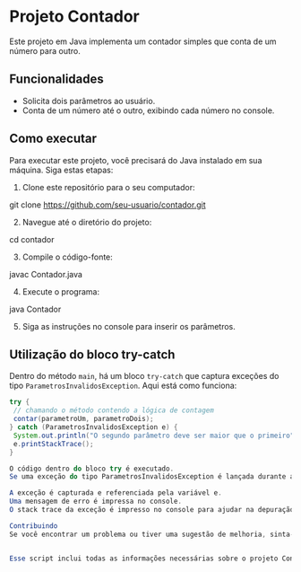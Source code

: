 # Projeto Contador

Este projeto em Java implementa um contador simples que conta de um número para outro.

## Funcionalidades

- Solicita dois parâmetros ao usuário.
- Conta de um número até o outro, exibindo cada número no console.

## Como executar

Para executar este projeto, você precisará do Java instalado em sua máquina. Siga estas etapas:

1. Clone este repositório para o seu computador:

git clone https://github.com/seu-usuario/contador.git

2. Navegue até o diretório do projeto:

cd contador

3. Compile o código-fonte:

javac Contador.java

4. Execute o programa:

java Contador


5. Siga as instruções no console para inserir os parâmetros.

## Utilização do bloco try-catch

Dentro do método `main`, há um bloco `try-catch` que captura exceções do tipo `ParametrosInvalidosException`. Aqui está como funciona:

```java
try {
 // chamando o método contendo a lógica de contagem
 contar(parametroUm, parametroDois);
} catch (ParametrosInvalidosException e) {
 System.out.println("O segundo parâmetro deve ser maior que o primeiro");
 e.printStackTrace();
}

O código dentro do bloco try é executado.
Se uma exceção do tipo ParametrosInvalidosException é lançada durante a execução do método contar, o controle é transferido para o bloco catch.

A exceção é capturada e referenciada pela variável e.
Uma mensagem de erro é impressa no console.
O stack trace da exceção é impresso no console para ajudar na depuração.

Contribuindo
Se você encontrar um problema ou tiver uma sugestão de melhoria, sinta-se à vontade para abrir uma issue ou enviar um pull request.


Esse script inclui todas as informações necessárias sobre o projeto Contador, incluindo como executá-lo, uma explicação sobre o uso do bloco try-catch e uma seção sobre contribuições.

